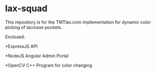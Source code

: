 # lax-squad
This repository is for the TMTlax.com implementation for dynamic color picking of lacrosse pockets.

Enclosed:

*ExpressJS API

*NodeJS Angular Admin Portal

*OpenCV C++ Program for color changing


